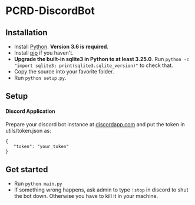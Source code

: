# PCRD-DiscordBot
## Installation
 * Install [Python](https://www.python.org/downloads/). **Version 3.6 is required**.
 * Install [pip](https://pip.pypa.io/en/stable/installing/) if you haven't.
 * **Upgrade the built-in sqlite3 in Python to at least 3.25.0**. Run `python -c "import sqlite3; print(sqlite3.sqlite_version)"` to check that.
 * Copy the source into your favorite folder.
 * Run `python setup.py`.
## Setup
#### Discord Application
 Prepare your discord bot instance at [discordapp.com](https://discordapp.com/developers/applications/) and put the token in utils/token.json as:
 ```
 {
    "token": "your_token"
 }
 ```
## Get started
 * Run `python main.py`
 * If something wrong happens, ask admin to type `!stop` in discord to shut the bot down. Otherwise you have to kill it in your machine. 

